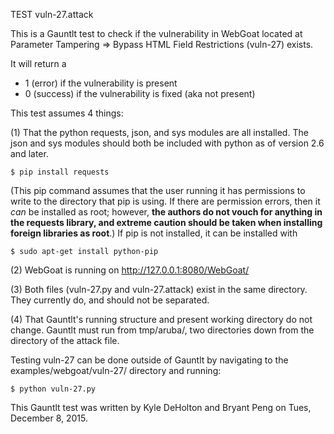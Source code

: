 TEST vuln-27.attack

This is a Gauntlt test to check if the vulnerability in WebGoat located at Parameter Tampering => Bypass HTML Field Restrictions (vuln-27) exists.

It will return a
 - 1 (error) if the vulnerability is present
 - 0 (success) if the vulnerability is fixed (aka not present)

This test assumes 4 things:

(1) That the python requests, json, and sys modules are all installed. The json and sys modules should both be included with python as of version 2.6 and later.

```
$ pip install requests
```

(This pip command assumes that the user running it has permissions to write to the directory that pip is using. If there are permission errors, then it *can* be installed as root; however, **the authors do not vouch for anything in the requests library, and extreme caution should be taken when installing foreign libraries as root**.) If pip is not installed, it can be installed with

```
$ sudo apt-get install python-pip
```

(2) WebGoat is running on http://127.0.0.1:8080/WebGoat/

(3) Both files (vuln-27.py and vuln-27.attack) exist in the same directory. They currently do, and should not be separated.

(4) That Gauntlt's running structure and present working directory do not change. Gauntlt must run from tmp/aruba/, two directories down from the directory of the attack file.

Testing vuln-27 can be done outside of Gauntlt by navigating to the examples/webgoat/vuln-27/ directory and running:

```
$ python vuln-27.py
```

This Gauntlt test was written by Kyle DeHolton and Bryant Peng on Tues, December 8, 2015.

